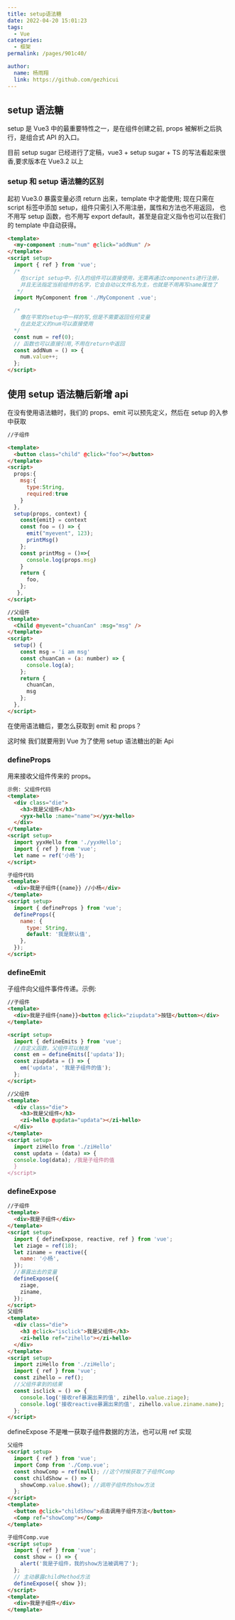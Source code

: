 ```yaml
---
title: setup语法糖
date: 2022-04-20 15:01:23
tags:
  - Vue
categories:
  - 框架
permalink: /pages/901c40/

author:
  name: 杨雨翔
  link: https://github.com/gezhicui
---
```


## setup 语法糖

setup 是 Vue3 中的最重要特性之一，是在组件创建之前, props 被解析之后执行，是组合式 API 的入口。

目前 setup sugar 已经进行了定稿，vue3 + setup sugar + TS 的写法看起来很香,要求版本在 Vue3.2 以上

### setup 和 setup 语法糖的区别

起初 Vue3.0 暴露变量必须 return 出来，template 中才能使用;
现在只需在 script 标签中添加 setup，组件只需引入不用注册，属性和方法也不用返回，
也不用写 setup 函数，也不用写 export default，甚至是自定义指令也可以在我们的 template 中自动获得。

```html
<template>
  <my-component :num="num" @click="addNum" />
</template>
<script setup>
  import { ref } from 'vue';
  /*   
    在script setup中，引入的组件可以直接使用，无需再通过components进行注册，
    并且无法指定当前组件的名字，它会自动以文件名为主，也就是不用再写name属性了
   */
  import MyComponent from './MyComponent .vue';

  /* 
    像在平常的setup中一样的写,但是不需要返回任何变量
    在此处定义的num可以直接使用 
  */
  const num = ref(0);
  // 函数也可以直接引用,不用在return中返回
  const addNum = () => {
    num.value++;
  };
</script>
```

## 使用 setup 语法糖后新增 api

在没有使用语法糖时，我们的 props、emit 可以预先定义，然后在 setup 的入参中获取

```html
//子组件

<template>
  <button class="child" @click="foo"></button>
</template>
<script>
  props:{
    msg:{
      type:String,
      required:true
    }
  },
  setup(props, context) {
    const{emit} = context
    const foo = () => {
      emit("myevent", 123);
      printMsg()
    };
    const printMsg = ()=>{
      console.log(props.msg)
    }
    return {
      foo,
    };
   },
</script>

//父组件
<template>
  <Child @myevent="chuanCan" :msg="msg" />
</template>
<script>
  setup() {
    const msg = 'i am msg'
    const chuanCan = (a: number) => {
      console.log(a);
    };
    return {
      chuanCan,
      msg
    };
  },
</script>
```

在使用语法糖后，要怎么获取到 emit 和 props？

这时候 我们就要用到 Vue 为了使用 setup 语法糖出的新 Api

### defineProps

用来接收父组件传来的 props。

```html
示例: 父组件代码
<template>
  <div class="die">
    <h3>我是父组件</h3>
    <yyx-hello :name="name"></yyx-hello>
  </div>
</template>
<script setup>
  import yyxHello from './yyxHello';
  import { ref } from 'vue';
  let name = ref('小杨');
</script>

子组件代码
<template>
  <div>我是子组件{{name}} //小杨</div>
</template>
<script setup>
  import { defineProps } from 'vue';
  defineProps({
    name: {
      type: String,
      default: '我是默认值',
    },
  });
</script>
```

### defineEmit

子组件向父组件事件传递。示例:

```html
//子组件
<template>
  <div>我是子组件{name}}<button @click="ziupdata">按钮</button></div>
</template>

<script setup>
  import { defineEmits } from 'vue';
  //自定义函数，父组件可以触发
  const em = defineEmits(['updata']);
  const ziupdata = () => {
    em('updata', '我是子组件的值');
  };
</script>

//父组件
<template>
  <div class="die">
    <h3>我是父组件</h3>
    <zi-hello @updata="updata"></zi-hello>
  </div>
</template>
<script setup>
  import ziHello from './ziHello'
  const updata = (data) => {
  console.log(data); /我是子组件的值
  }
</script>
```

### defineExpose

```html
//子组件
<template>
  <div>我是子组件</div>
</template>
<script setup>
  import { defineExpose, reactive, ref } from 'vue';
  let ziage = ref(18);
  let ziname = reactive({
    name: '小杨',
  });
  //暴露出去的变量
  defineExpose({
    ziage,
    ziname,
  });
</script>
父组件
<template>
  <div class="die">
    <h3 @click="isclick">我是父组件</h3>
    <zi-hello ref="zihello"></zi-hello>
  </div>
</template>
<script setup>
  import ziHello from './ziHello';
  import { ref } from 'vue';
  const zihello = ref();
  //父组件拿到的结果
  const isclick = () => {
    console.log('接收ref暴漏出来的值', zihello.value.ziage);
    console.log('接收reactive暴漏出来的值', zihello.value.ziname.name);
  };
</script>
```

defineExpose 不是唯一获取子组件数据的方法，也可以用 ref 实现

```html
父组件
<script setup>
  import { ref } from 'vue';
  import Comp from './Comp.vue';
  const showComp = ref(null); //这个时候获取了子组件Comp
  const childShow = () => {
    showComp.value.show(); //调用子组件的show方法
  };
</script>
<template>
  <button @click="childShow">点击调用子组件方法</button>
  <Comp ref="showComp"></Comp>
</template>

子组件Comp.vue
<script setup>
  import { ref } from 'vue';
  const show = () => {
    alert('我是子组件，我的show方法被调用了');
  };
  // 主动暴露childMethod方法
  defineExpose({ show });
</script>
<template>
  <div>我是子组件</div>
</template>
```
